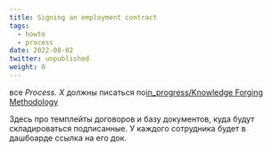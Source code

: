 ```yaml
---
title: Signing an employment contract
tags:
  - howto
  - process
date: 2022-08-02
twitter: unpublished
weight: 0
---
```


все *Process. X* должны писаться по[in_progress/Knowledge Forging Methodology](..\Knowledge%20Forging%20Methodology.md)

Здесь про темплейты договоров и базу документов, куда будут складироваться подписанные. У каждого сотрудника будет в дашбоарде ссылка на его док.
